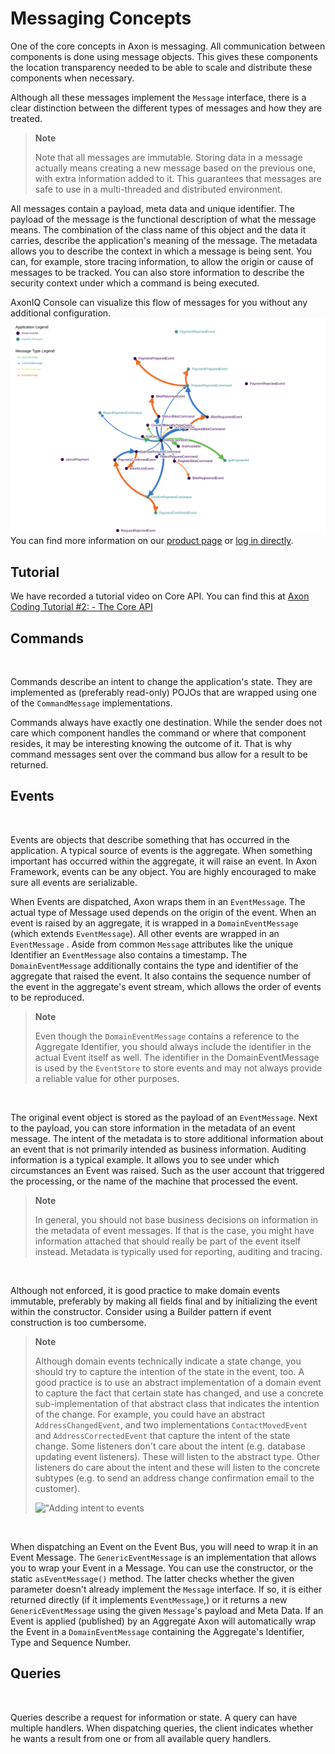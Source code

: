 # Messaging Concepts

One of the core concepts in Axon is messaging. All communication between components is done using message objects. This gives these components the location transparency needed to be able to scale and distribute these components when necessary.‌

Although all these messages implement the `Message` interface, there is a clear distinction between the different types of messages and how they are treated.

> **Note**
>
> Note that all messages are immutable. Storing data in a message actually means creating a new message based on the previous one, with extra information added to it. This guarantees that messages are safe to use in a multi-threaded and distributed environment.‌

All messages contain a payload, meta data and unique identifier. The payload of the message is the functional description of what the message means. The combination of the class name of this object and the data it carries, describe the application's meaning of the message. The metadata allows you to describe the context in which a message is being sent. You can, for example, store tracing information, to allow the origin or cause of messages to be tracked. You can also store information to describe the security context under which a command is being executed.

AxonIQ Console can visualize this flow of messages for you without any additional configuration. 
 ![../../.gitbook/assets/console/graphs.png](../../.gitbook/assets/console/flow.png)
 You can find more information on our [product page](https://www.axoniq.io/products/axoniq-console) or [log in directly](https://console.axoniq.io/).


## Tutorial <a id="tutorial"></a>
We have recorded a tutorial video on Core API. You can find this  at [Axon Coding Tutorial \#2: - The Core API](https://youtu.be/vnCxjWZrrk0)​
‌

## Commands <a id="commands"></a>

‌

Commands describe an intent to change the application's state. They are implemented as \(preferably read-only\) POJOs that are wrapped using one of the `CommandMessage` implementations.‌

Commands always have exactly one destination. While the sender does not care which component handles the command or where that component resides, it may be interesting knowing the outcome of it. That is why command messages sent over the command bus allow for a result to be returned.‌

## Events <a id="events"></a>

‌

Events are objects that describe something that has occurred in the application. A typical source of events is the aggregate. When something important has occurred within the aggregate, it will raise an event. In Axon Framework, events can be any object. You are highly encouraged to make sure all events are serializable.‌

When Events are dispatched, Axon wraps them in an `EventMessage`. The actual type of Message used depends on the origin of the event. When an event is raised by an aggregate, it is wrapped in a `DomainEventMessage` \(which extends `EventMessage`\). All other events are wrapped in an `EventMessage` . Aside from common `Message` attributes like the unique Identifier an `EventMessage` also contains a timestamp. The `DomainEventMessage` additionally contains the type and identifier of the aggregate that raised the event. It also contains the sequence number of the event in the aggregate's event stream, which allows the order of events to be reproduced.

> **Note**
>
> Even though the `DomainEventMessage` contains a reference to the Aggregate Identifier, you should always include the identifier in the actual Event itself as well. The identifier in the DomainEventMessage is used by the `EventStore` to store events and may not always provide a reliable value for other purposes.

‌

The original event object is stored as the payload of an `EventMessage`. Next to the payload, you can store information in the metadata of an event message. The intent of the metadata is to store additional information about an event that is not primarily intended as business information. Auditing information is a typical example. It allows you to see under which circumstances an Event was raised. Such as the user account that triggered the processing, or the name of the machine that processed the event.

> **Note**
>
> In general, you should not base business decisions on information in the metadata of event messages. If that is the case, you might have information attached that should really be part of the event itself instead. Metadata is typically used for reporting, auditing and tracing.

‌

Although not enforced, it is good practice to make domain events immutable, preferably by making all fields final and by initializing the event within the constructor. Consider using a Builder pattern if event construction is too cumbersome.

> **Note**
>
> Although domain events technically indicate a state change, you should try to capture the intention of the state in the event, too. A good practice is to use an abstract implementation of a domain event to capture the fact that certain state has changed, and use a concrete sub-implementation of that abstract class that indicates the intention of the change. For example, you could have an abstract `AddressChangedEvent`, and two implementations `ContactMovedEvent` and `AddressCorrectedEvent` that capture the intent of the state change. Some listeners don't care about the intent \(e.g. database updating event listeners\). These will listen to the abstract type. Other listeners do care about the intent and these will listen to the concrete subtypes \(e.g. to send an address change confirmation email to the customer\).
>
> ​​![ &quot;Adding intent to events](https://github.com/domaincomponents/axon-reference-guide-dev/tree/a35820ab094a48b706169ac15cff41e83ef81622/configuring-infrastructure-components/.gitbook/assets/state-change-intent.png)​

‌

When dispatching an Event on the Event Bus, you will need to wrap it in an Event Message. The `GenericEventMessage` is an implementation that allows you to wrap your Event in a Message. You can use the constructor, or the static `asEventMessage()` method. The latter checks whether the given parameter doesn't already implement the `Message` interface. If so, it is either returned directly \(if it implements `EventMessage`,\) or it returns a new `GenericEventMessage` using the given `Message`'s payload and Meta Data. If an Event is applied \(published\) by an Aggregate Axon will automatically wrap the Event in a `DomainEventMessage` containing the Aggregate's Identifier, Type and Sequence Number.‌

## Queries <a id="queries"></a>

‌

Queries describe a request for information or state. A query can have multiple handlers. When dispatching queries, the client indicates whether he wants a result from one or from all available query handlers.

